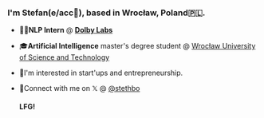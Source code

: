 ### I'm Stefan(e/acc🚀), based in Wrocław, Poland🇵🇱.

- 🧑‍💻**NLP Intern** @ **[Dolby Labs](https://www.dolby.com/)**
- 🎓**Artificial Intelligence** master's degree student @ [Wrocław University of Science and Technology](https://ai.pwr.edu.pl/)
- 🧐I'm interested in start'ups and entrepreneurship.
- 💬Connect with me on 𝕏 @ [@stethbo](https://twitter.com/stethbo)
  
  #### **LFG!**
<!--
**stethbo/stethbo** is a ✨ _special_ ✨ repository because its `README.md` (this file) appears on your GitHub profile.

Here are some ideas to get you started:

- 🔭 I’m currently working on ...
- 🌱 I’m currently learning ...
- 👯 I’m looking to collaborate on ...
- 🤔 I’m looking for help with ...
- 💬 Ask me about ...
- 📫 How to reach me: ...
- ⚡ Fun fact: ...
-->

